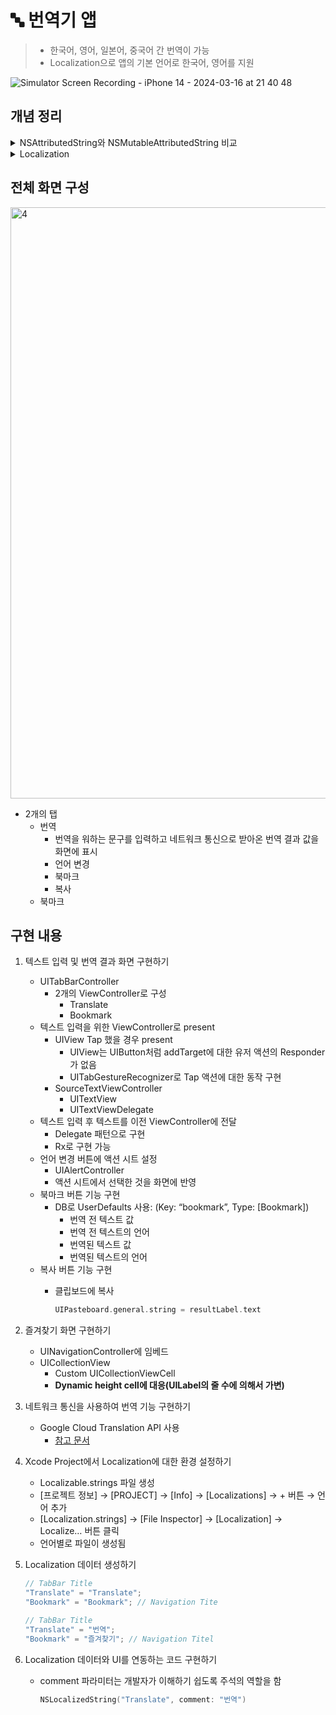 # 🔤 번역기 앱

> - 한국어, 영어, 일본어, 중국어 간 번역이 가능
> - Localization으로 앱의 기본 언어로 한국어, 영어를 지원

![Simulator Screen Recording - iPhone 14 - 2024-03-16 at 21 40 48](https://github.com/mijisuh/fastcampus-ios/assets/57468832/38ce12b8-60ac-47ca-bce7-656526c61e8d)

## 개념 정리

<details>
<summary>NSAttributedString와 NSMutableAttributedString 비교</summary>

- NS-: Objective-C의 잔재
- **Mutable**: 변하기 쉬운

## NSAttributedString

```swift
class NSAttributedString: NSObject
```

<img width="1001" alt="1" src="https://github.com/mijisuh/fastcampus-ios/assets/57468832/56234b4b-b23e-4e3f-8469-cee56f0eec3c">

- **텍스트 자체에 스타일(색상, 자간, 행간 등)을 설정할 수 있는 텍스트 타입**
- 보통 String을 화면에 표시하기 위해 UILabel, UIText와 같은 UI 컴포넌트의 속성을 변화시켜서 사용했었는데 NSAttributedString은 **String 자체에 스타일 설정**
- 사용 예시
    
    ```swift
    let paragraphStyle = NSMutableParagraphStyle()
    paragraphStyle.lineSpacing = 6.0 // 줄간
    
    let attributes: [NSAttributedString.Key: Any] = [
        .font: UIFont.systemFont(ofSize: 20.0, weight: .semibold),
        .foregroundColor: UIColor.systemBrown,
        .paragraphStyle: paragraphStyle
    ]
    
    let attributedText = NSAttributedString(
        string: textView.text,
        attributes: attributes
    )
    
    textView.attributedText = attributedText
    ```
    

## NSMutableAttributedString

```swift
class NSMutableAttributedString: NSObject
```

<img width="1001" alt="2" src="https://github.com/mijisuh/fastcampus-ios/assets/57468832/3d0d8779-4d34-403a-8fd4-e9cb66058f19">

- **NSAttributedString의 특정 범위(NSRange**)에 다양한 스타일(색상, 자간, 행간 등)을 설정할 수 있는 타입
- 텍스트의 일부분에만 적용하려는 스타일 정의
- **특정 키워드에 대해서 강조**를 하는 등 디자인적인 이유로 사용되는 경우가 많음
- 사용 예시
    
    ```swift
    let mutableAttributedString = NSMutableAttributedString(
        string: textView.text,
        attributes: attributes
    )
    
    // 추가되는 속성
    paragraphStyle.paragraphSpacing = 10.0 // 자간
    let additionalAttributes: [NSAttributedString.Key: Any] = [
        .font: UIFont.systemFont(ofSize: 30.0, weight: .thin),
        .foregroundColor: UIColor.systemPink,
        .paragraphStyle: paragraphStyle
    ]
    
    // 범위 설정
    mutableAttributedString.addAttributes(additionalAttributes, range: NSRange(location: 3, length: 10)) // 인덱스 3번쨰부터 10개(길이)까지
    
    textView.attributedText = mutableAttributedString
    ```
</details>

<details>
<summary>Localization</summary>

- iOS 앱에서 표시되는 **텍스트, 이미지, 날짜, 가격 및 통화 기호를 나라별로 다르게 표시될 수 있게 구현**하는 국제화를 위한 최적화 방법
- 아이폰의 기본 언어를 변경함으로 앱의 모든 텍스트가 해당 언어로 변경할 수 있음
- Key-Value 쌍의 데이터로 관리
    
    ```swift
    "키 값" = "표시될 언어의 값";
    ```
    
    <img width="1103" alt="3" src="https://github.com/mijisuh/fastcampus-ios/assets/57468832/4289687b-b457-4a91-a91d-d561c2ef7a18">
    
- lokalise: 실무에서 많이 사용하는 Localization 툴
    - 자동으로 strings 파일을 생성하고 갱신해줌
    - 일일히 수정할 필요가 없고 다른 플랫폼(안드로이드)에 동일하게 적용 가능
</details>

## 전체 화면 구성

<img width="946" alt="4" src="https://github.com/mijisuh/fastcampus-ios/assets/57468832/bb702071-90bc-43fd-85e2-b1c53381636d">

- 2개의 탭
    - 번역
        - 번역을 워하는 문구를 입력하고 네트워크 통신으로 받아온 번역 결과 값을 화면에 표시
        - 언어 변경
        - 북마크
        - 복사
    - 북마크

## 구현 내용

1. 텍스트 입력 및 번역 결과 화면 구현하기
    - UITabBarController
        - 2개의 ViewController로 구성
            - Translate
            - Bookmark
    - 텍스트 입력을 위한 ViewController로 present
        - UIView Tap 했을 경우 present
            - UIView는 UIButton처럼 addTarget에 대한 유저 액션의 Responder가 없음
            - UITabGestureRecognizer로 Tap 액션에 대한 동작 구현
        - SourceTextViewController
            - UITextView
            - UITextViewDelegate
    - 텍스트 입력 후 텍스트를 이전 ViewController에 전달
        - Delegate 패턴으로 구현
        - Rx로 구현 가능
    - 언어 변경 버튼에 액션 시트 설정
        - UIAlertController
        - 액션 시트에서 선택한 것을  화면에 반영
    - 북마크 버튼 기능 구현
        - DB로 UserDefaults 사용: (Key: “bookmark”, Type: [Bookmark])
            - 번역 전 텍스트 값
            - 번역 전 텍스트의 언어
            - 번역된 텍스트 값
            - 번역된 텍스트의 언어
    - 복사 버튼 기능 구현
        - 클립보드에 복사
            
            ```swift
            UIPasteboard.general.string = resultLabel.text
            ```
            
2. 즐겨찾기 화면 구현하기
    - UINavigationController에 임베드
    - UICollectionView
        - Custom UICollectionViewCell
        - **Dynamic height cell에 대응(UILabel의 줄 수에 의해서 가변)**
3. 네트워크 통신을 사용하여 번역 기능 구현하기
    - Google Cloud Translation API 사용
        - [참고 문서](https://cloud.google.com/translate/docs/overview?hl=ko)
4. Xcode Project에서 Localization에 대한 환경 설정하기
    - Localizable.strings 파일 생성
    - [프로젝트 정보] → [PROJECT] → [Info] → [Localizations] → + 버튼 → 언어 추가
    - [Localization.strings] → [File Inspector] → [Localization] → Localize… 버튼 클릭
    - 언어별로 파일이 생성됨
5. Localization 데이터 생성하기
    
    ```swift
    // TabBar Title
    "Translate" = "Translate";
    "Bookmark" = "Bookmark"; // Navigation Tite
    ```
    
    ```swift
    // TabBar Title
    "Translate" = "번역";
    "Bookmark" = "즐겨찾기"; // Navigation Titel
    ```
    
6. Localization 데이터와 UI를 연동하는 코드 구현하기
    - comment 파라미터는 개발자가 이해하기 쉽도록 주석의 역할을 함
        
        ```swift
        NSLocalizedString("Translate", comment: "번역")
        ```